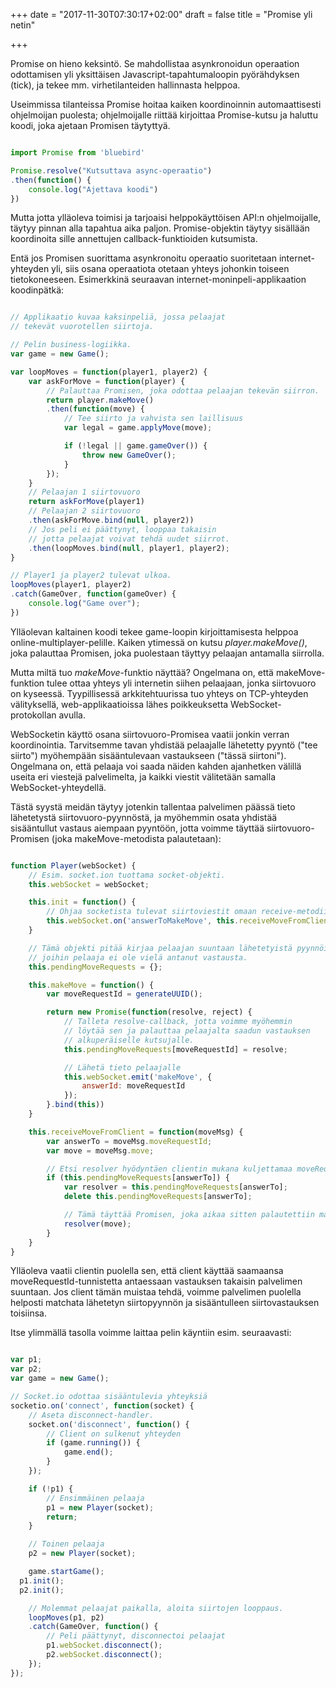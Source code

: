 +++
date = "2017-11-30T07:30:17+02:00"
draft = false
title = "Promise yli netin"

+++

Promise on hieno keksintö. Se mahdollistaa asynkronoidun operaation odottamisen yli yksittäisen Javascript-tapahtumaloopin pyörähdyksen (tick), ja tekee mm. virhetilanteiden hallinnasta helppoa. 

Useimmissa tilanteissa Promise hoitaa kaiken koordinoinnin automaattisesti ohjelmoijan puolesta; ohjelmoijalle riittää kirjoittaa Promise-kutsu ja haluttu koodi, joka ajetaan Promisen täytyttyä.

```javascript

import Promise from 'bluebird'

Promise.resolve("Kutsuttava async-operaatio")
.then(function() {
	console.log("Ajettava koodi")	
})

```

Mutta jotta ylläoleva toimisi ja tarjoaisi helppokäyttöisen API:n ohjelmoijalle, täytyy pinnan alla tapahtua aika paljon. Promise-objektin täytyy sisällään koordinoita sille annettujen callback-funktioiden kutsumista. 

Entä jos Promisen suorittama asynkronoitu operaatio suoritetaan internet-yhteyden yli, siis osana operaatiota otetaan yhteys johonkin toiseen tietokoneeseen. Esimerkkinä seuraavan internet-moninpeli-applikaation koodinpätkä:

```javascript

// Applikaatio kuvaa kaksinpeliä, jossa pelaajat
// tekevät vuorotellen siirtoja.

// Pelin business-logiikka.	
var game = new Game();

var loopMoves = function(player1, player2) {
	var askForMove = function(player) {
		// Palauttaa Promisen, joka odottaa pelaajan tekevän siirron.
		return player.makeMove()
		.then(function(move) {
			// Tee siirto ja vahvista sen laillisuus
			var legal = game.applyMove(move);

			if (!legal || game.gameOver()) {
				throw new GameOver();
			}
		});
	}
	// Pelaajan 1 siirtovuoro
	return askForMove(player1)
	// Pelaajan 2 siirtovuoro
	.then(askForMove.bind(null, player2))
	// Jos peli ei päättynyt, looppaa takaisin
	// jotta pelaajat voivat tehdä uudet siirrot.
	.then(loopMoves.bind(null, player1, player2);
}

// Player1 ja player2 tulevat ulkoa.
loopMoves(player1, player2)
.catch(GameOver, function(gameOver) {
	console.log("Game over");
})

```

Ylläolevan kaltainen koodi tekee game-loopin kirjoittamisesta helppoa online-multiplayer-pelille. Kaiken ytimessä on kutsu *player.makeMove()*, joka palauttaa Promisen, joka puolestaan täyttyy pelaajan antamalla siirrolla.

Mutta miltä tuo *makeMove*-funktio näyttää? Ongelmana on, että makeMove-funktion tulee ottaa yhteys yli internetin siihen pelaajaan, jonka siirtovuoro on kyseessä. Tyypillisessä arkkitehtuurissa tuo yhteys on TCP-yhteyden välityksellä, web-applikaatioissa lähes poikkeuksetta WebSocket-protokollan avulla. 

WebSocketin käyttö osana siirtovuoro-Promisea vaatii jonkin verran koordinointia. Tarvitsemme tavan yhdistää pelaajalle lähetetty pyyntö ("tee siirto") myöhempään sisääntulevaan vastaukseen ("tässä siirtoni"). Ongelmana on, että pelaaja voi saada näiden kahden ajanhetken välillä useita eri viestejä palvelimelta, ja kaikki viestit välitetään samalla WebSocket-yhteydellä. 

Tästä syystä meidän täytyy jotenkin tallentaa palvelimen päässä tieto lähetetystä siirtovuoro-pyynnöstä, ja myöhemmin osata yhdistää sisääntullut vastaus aiempaan pyyntöön, jotta voimme täyttää siirtovuoro-Promisen (joka makeMove-metodista palautetaan):

```javascript

function Player(webSocket) {
	// Esim. socket.ion tuottama socket-objekti.
	this.webSocket = webSocket;

	this.init = function() {
		// Ohjaa socketista tulevat siirtoviestit omaan receive-metodiimme.
		this.webSocket.on('answerToMakeMove', this.receiveMoveFromClient.bind(this));
	}

	// Tämä objekti pitää kirjaa pelaajan suuntaan lähetetyistä pyynnöistä,
	// joihin pelaaja ei ole vielä antanut vastausta.	
	this.pendingMoveRequests = {};	

	this.makeMove = function() {
		var moveRequestId = generateUUID(); 

		return new Promise(function(resolve, reject) {
			// Talleta resolve-callback, jotta voimme myöhemmin
			// löytää sen ja palauttaa pelaajalta saadun vastauksen
			// alkuperäiselle kutsujalle.
			this.pendingMoveRequests[moveRequestId] = resolve;

			// Lähetä tieto pelaajalle 
			this.webSocket.emit('makeMove', {
				answerId: moveRequestId
			});
		}.bind(this))
	}

	this.receiveMoveFromClient = function(moveMsg) {
		var answerTo = moveMsg.moveRequestId;
		var move = moveMsg.move;

		// Etsi resolver hyödyntäen clientin mukana kuljettamaa moveRequestId-arvoa.
		if (this.pendingMoveRequests[answerTo]) {
			var resolver = this.pendingMoveRequests[answerTo];
			delete this.pendingMoveRequests[answerTo];

			// Tämä täyttää Promisen, joka aikaa sitten palautettiin makeMove-metodista.
			resolver(move);
		}
	}
}

```

Ylläoleva vaatii clientin puolella sen, että client käyttää saamaansa moveRequestId-tunnistetta antaessaan vastauksen takaisin palvelimen suuntaan. Jos client tämän muistaa tehdä, voimme palvelimen puolella helposti matchata lähetetyn siirtopyynnön ja sisääntulleen siirtovastauksen toisiinsa.

Itse ylimmällä tasolla voimme laittaa pelin käyntiin esim. seuraavasti:

```javascript

var p1;
var p2;
var game = new Game();

// Socket.io odottaa sisääntulevia yhteyksiä
socketio.on('connect', function(socket) {
	// Aseta disconnect-handler.
	socket.on('disconnect', function() {
		// Client on sulkenut yhteyden
		if (game.running()) {
			game.end();
		}
	});

	if (!p1) {
		// Ensimmäinen pelaaja
		p1 = new Player(socket);
		return;
	}

	// Toinen pelaaja
	p2 = new Player(socket);

	game.startGame();
  p1.init();
  p2.init();

	// Molemmat pelaajat paikalla, aloita siirtojen looppaus.
	loopMoves(p1, p2)
	.catch(GameOver, function() {
		// Peli päättynyt, disconnectoi pelaajat
		p1.webSocket.disconnect();
		p2.webSocket.disconnect();
	});
});


```


